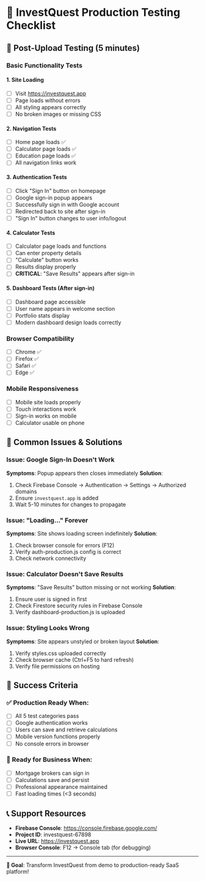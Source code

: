 # 🧪 InvestQuest Production Testing Checklist

## 🎯 Post-Upload Testing (5 minutes)

### **Basic Functionality Tests**

#### **1. Site Loading**
- [ ] Visit https://investquest.app
- [ ] Page loads without errors
- [ ] All styling appears correctly
- [ ] No broken images or missing CSS

#### **2. Navigation Tests**
- [ ] Home page loads ✅
- [ ] Calculator page loads ✅
- [ ] Education page loads ✅
- [ ] All navigation links work

#### **3. Authentication Tests**
- [ ] Click "Sign In" button on homepage
- [ ] Google sign-in popup appears
- [ ] Successfully sign in with Google account
- [ ] Redirected back to site after sign-in
- [ ] "Sign In" button changes to user info/logout

#### **4. Calculator Tests**
- [ ] Calculator page loads and functions
- [ ] Can enter property details
- [ ] "Calculate" button works
- [ ] Results display properly
- [ ] **CRITICAL**: "Save Results" appears after sign-in

#### **5. Dashboard Tests** (After sign-in)
- [ ] Dashboard page accessible
- [ ] User name appears in welcome section
- [ ] Portfolio stats display
- [ ] Modern dashboard design loads correctly

### **Browser Compatibility**
- [ ] Chrome ✅
- [ ] Firefox ✅
- [ ] Safari ✅
- [ ] Edge ✅

### **Mobile Responsiveness**
- [ ] Mobile site loads properly
- [ ] Touch interactions work
- [ ] Sign-in works on mobile
- [ ] Calculator usable on phone

## 🚨 Common Issues & Solutions

### **Issue: Google Sign-In Doesn't Work**
**Symptoms**: Popup appears then closes immediately
**Solution**: 
1. Check Firebase Console → Authentication → Settings → Authorized domains
2. Ensure `investquest.app` is added
3. Wait 5-10 minutes for changes to propagate

### **Issue: "Loading..." Forever**
**Symptoms**: Site shows loading screen indefinitely
**Solution**:
1. Check browser console for errors (F12)
2. Verify auth-production.js config is correct
3. Check network connectivity

### **Issue: Calculator Doesn't Save Results**
**Symptoms**: "Save Results" button missing or not working
**Solution**:
1. Ensure user is signed in first
2. Check Firestore security rules in Firebase Console
3. Verify dashboard-production.js is uploaded

### **Issue: Styling Looks Wrong**
**Symptoms**: Site appears unstyled or broken layout
**Solution**:
1. Verify styles.css uploaded correctly
2. Check browser cache (Ctrl+F5 to hard refresh)
3. Verify file permissions on hosting

## 🎉 Success Criteria

### **✅ Production Ready When:**
- [ ] All 5 test categories pass
- [ ] Google authentication works
- [ ] Users can save and retrieve calculations
- [ ] Mobile version functions properly
- [ ] No console errors in browser

### **🚀 Ready for Business When:**
- [ ] Mortgage brokers can sign in
- [ ] Calculations save and persist
- [ ] Professional appearance maintained
- [ ] Fast loading times (<3 seconds)

## 📞 Support Resources

- **Firebase Console**: https://console.firebase.google.com/
- **Project ID**: investquest-67898
- **Live URL**: https://investquest.app
- **Browser Console**: F12 → Console tab (for debugging)

---

**🎯 Goal**: Transform InvestQuest from demo to production-ready SaaS platform!